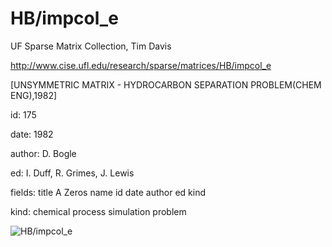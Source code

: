 # HB/impcol_e

 UF Sparse Matrix Collection, Tim Davis

 http://www.cise.ufl.edu/research/sparse/matrices/HB/impcol_e

 [UNSYMMETRIC MATRIX - HYDROCARBON SEPARATION PROBLEM(CHEM ENG),1982]

 id: 175

 date: 1982

 author: D. Bogle

 ed: I. Duff, R. Grimes, J. Lewis

 fields: title A Zeros name id date author ed kind

 kind: chemical process simulation problem

![HB/impcol_e](http://yifanhu.net/GALLERY/GRAPHS/GIF_SMALL/HB@impcol_e.gif)
